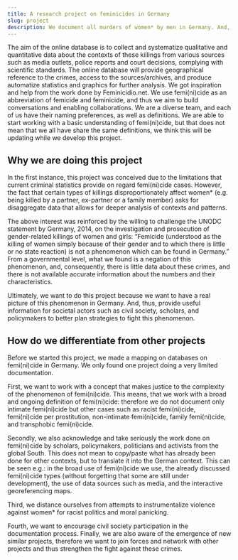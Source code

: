 ```yaml
---
title: A research project on feminicides in Germany
slug: project
description: We document all murders of women* by men in Germany. And, we aim to develop an online database on femi(ni)cide, the killing of women* because they are women* by men, in Germany.
---
```



The aim of the online database is to collect and systematize qualitative and quantitative data about the contexts of these killings from various sources such as media outlets, police reports and court decisions, complying with scientific standards. The online database will provide geographical reference to the crimes, access to the sources/archives, and produce automatize statistics and graphics for further analysis. We got inspiration and help from the work done by Feminicidio.net.
We use femi(ni)cide as an abbreviation of femicide and feminicide, and thus we aim to build conversations and enabling collaborations. We are a diverse team, and each of us have their naming preferences, as well as definitions. We are able to start working with a basic understanding of femi(ni)cide, but that does not mean that we all have share the same definitions, we think this will be updating while we develop this project. 

## Why we are doing this project

In the first instance, this project was conceived due to the limitations that current criminal statistics provide on regard femi(ni)cide cases. However, the fact that certain types of killings disproportionately affect women* (e.g. being killed by a partner, ex-partner or a family member) asks for disaggregate data that allows for deeper analysis of contexts and patterns. 

The above interest was reinforced by the willing to challenge the UNODC statement by Germany, 2014, on the investigation and prosecution of gender-related killings of women and girls: “Femicide (understood as the killing of women simply because of their gender and to which there is little or no state reaction) is not a phenomenon which can be found in Germany.” 
From a governmental level, what we found is a negation of this phenomenon, and, consequently, there is little data about these crimes, and there is not available accurate information about the numbers and their characteristics.

Ultimately, we want to do this project because we want to have a real picture of this phenomenon in Germany. And, thus, provide useful information for societal actors such as civil society, scholars, and policymakers to better plan strategies to fight this phenomenon.


## How do we differentiate from other projects

Before we started this project, we made a mapping on databases on femi(ni)cide in Germany. We only found one project doing a very limited documentation. 

First, we want to work with a concept that makes justice to the complexity of the phenomenon of femi(ni)cide. This means, that we work with a broad and ongoing definition of femi(ni)cide: therefore we do not document only intimate femi(ni)cide but other cases such as racist femi(ni)cide, femi(ni)cide per prostitution, non-intimate femi(ni)cide, family femi(ni)cide, and transphobic femi(ni)cide.

Secondly, we also acknowledge and take seriously the work done on femi(ni)cide by scholars, policymakers, politicians and activists from the global South. This does not mean to copy/paste what has already been done for other contexts, but to translate it into the German context. This can be seen e.g.: in the broad use of femi(ni)cide we use, the already discussed femi(ni)cide types (without forgetting that some are still under development), the use of data sources such as media, and the interactive georeferencing maps. 

Third, we distance ourselves from attempts to instrumentalize violence against women* for racist politics and moral panicking. 

Fourth, we want to encourage civil society participation in the documentation process. Finally, we are also aware of the emergence of new similar projects, therefore we want to join forces and network with other projects and thus strengthen the fight against these crimes. 

